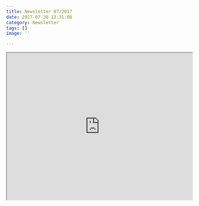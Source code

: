 ```yaml
---
title: Newsletter 07/2017
date: 2017-07-30 13:31:08
category: Newsletter
tags: []
image: ''

---
```


<iframe src="http://mailchi.mp/e863f7472d0f/mb0pnf6hnf" width="100%" height="400px"></iframe>
